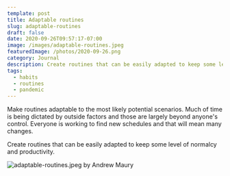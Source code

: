 ```yaml
---
template: post
title: Adaptable routines
slug: adaptable-routines
draft: false
date: 2020-09-26T09:57:17-07:00
image: /images/adaptable-routines.jpeg
featuredImage: /photos/2020-09-26.png
category: Journal
description: Create routines that can be easily adapted to keep some level of normalcy and productivity.
tags:
  - habits
  - routines
  - pandemic
---
```

Make routines adaptable to the most likely potential scenarios. Much of time is being dictated by outside factors and those are largely beyond anyone's control. Everyone is working to find new schedules and that will mean many changes.

Create routines that can be easily adapted to keep some level of normalcy and productivity.

![adaptable-routines.jpeg by Andrew Maury](/images/adaptable-routines.jpeg)
